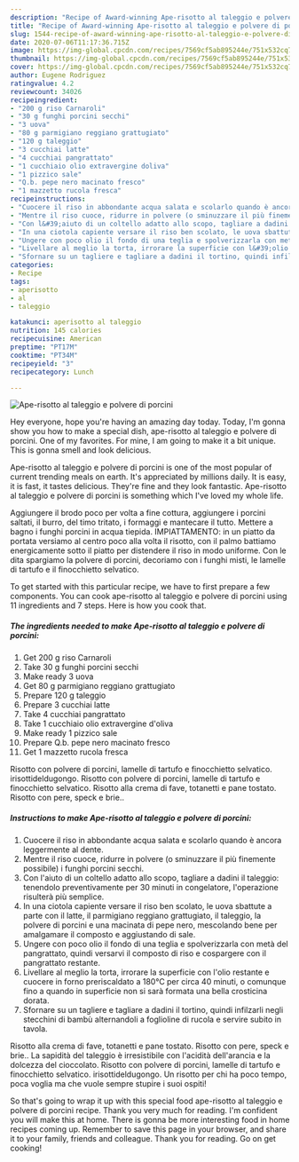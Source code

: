 ```yaml
---
description: "Recipe of Award-winning Ape-risotto al taleggio e polvere di porcini"
title: "Recipe of Award-winning Ape-risotto al taleggio e polvere di porcini"
slug: 1544-recipe-of-award-winning-ape-risotto-al-taleggio-e-polvere-di-porcini
date: 2020-07-06T11:17:36.715Z
image: https://img-global.cpcdn.com/recipes/7569cf5ab895244e/751x532cq70/ape-risotto-al-taleggio-e-polvere-di-porcini-recipe-main-photo.jpg
thumbnail: https://img-global.cpcdn.com/recipes/7569cf5ab895244e/751x532cq70/ape-risotto-al-taleggio-e-polvere-di-porcini-recipe-main-photo.jpg
cover: https://img-global.cpcdn.com/recipes/7569cf5ab895244e/751x532cq70/ape-risotto-al-taleggio-e-polvere-di-porcini-recipe-main-photo.jpg
author: Eugene Rodriguez
ratingvalue: 4.2
reviewcount: 34026
recipeingredient:
- "200 g riso Carnaroli"
- "30 g funghi porcini secchi"
- "3 uova"
- "80 g parmigiano reggiano grattugiato"
- "120 g taleggio"
- "3 cucchiai latte"
- "4 cucchiai pangrattato"
- "1 cucchiaio olio extravergine doliva"
- "1 pizzico sale"
- "Q.b. pepe nero macinato fresco"
- "1 mazzetto rucola fresca"
recipeinstructions:
- "Cuocere il riso in abbondante acqua salata e scolarlo quando è ancora leggermente al dente."
- "Mentre il riso cuoce, ridurre in polvere (o sminuzzare il più finemente possibile) i funghi porcini secchi."
- "Con l&#39;aiuto di un coltello adatto allo scopo, tagliare a dadini il taleggio: tenendolo preventivamente per 30 minuti in congelatore, l&#39;operazione risulterà più semplice."
- "In una ciotola capiente versare il riso ben scolato, le uova sbattute a parte con il latte, il parmigiano reggiano grattugiato, il taleggio, la polvere di porcini e una macinata di pepe nero, mescolando bene per amalgamare il composto e aggiustando di sale."
- "Ungere con poco olio il fondo di una teglia e spolverizzarla con metà del pangrattato, quindi versarvi il composto di riso e cospargere con il pangrattato restante."
- "Livellare al meglio la torta, irrorare la superficie con l&#39;olio restante e cuocere in forno preriscaldato a 180°C per circa 40 minuti, o comunque fino a quando in superficie non si sarà formata una bella crosticina dorata."
- "Sfornare su un tagliere e tagliare a dadini il tortino, quindi infilzarli negli stecchini di bambù alternandoli a foglioline di rucola e servire subito in tavola."
categories:
- Recipe
tags:
- aperisotto
- al
- taleggio

katakunci: aperisotto al taleggio 
nutrition: 145 calories
recipecuisine: American
preptime: "PT17M"
cooktime: "PT34M"
recipeyield: "3"
recipecategory: Lunch

---
```



![Ape-risotto al taleggio e polvere di porcini](https://img-global.cpcdn.com/recipes/7569cf5ab895244e/751x532cq70/ape-risotto-al-taleggio-e-polvere-di-porcini-recipe-main-photo.jpg)

Hey everyone, hope you're having an amazing day today. Today, I'm gonna show you how to make a special dish, ape-risotto al taleggio e polvere di porcini. One of my favorites. For mine, I am going to make it a bit unique. This is gonna smell and look delicious.

Ape-risotto al taleggio e polvere di porcini is one of the most popular of current trending meals on earth. It's appreciated by millions daily. It is easy, it is fast, it tastes delicious. They're fine and they look fantastic. Ape-risotto al taleggio e polvere di porcini is something which I've loved my whole life.

Aggiungere il brodo poco per volta a fine cottura, aggiungere i porcini saltati, il burro, del timo tritato, i formaggi e mantecare il tutto. Mettere a bagno i funghi porcini in acqua tiepida. IMPIATTAMENTO: in un piatto da portata versiamo al centro poco alla volta il risotto, con il palmo battiamo energicamente sotto il piatto per distendere il riso in modo uniforme. Con le dita spargiamo la polvere di porcini, decoriamo con i funghi misti, le lamelle di tartufo e il finocchietto selvatico.


To get started with this particular recipe, we have to first prepare a few components. You can cook ape-risotto al taleggio e polvere di porcini using 11 ingredients and 7 steps. Here is how you cook that.

<!--inarticleads1-->

##### The ingredients needed to make Ape-risotto al taleggio e polvere di porcini:

1. Get 200 g riso Carnaroli
1. Take 30 g funghi porcini secchi
1. Make ready 3 uova
1. Get 80 g parmigiano reggiano grattugiato
1. Prepare 120 g taleggio
1. Prepare 3 cucchiai latte
1. Take 4 cucchiai pangrattato
1. Take 1 cucchiaio olio extravergine d&#39;oliva
1. Make ready 1 pizzico sale
1. Prepare Q.b. pepe nero macinato fresco
1. Get 1 mazzetto rucola fresca


Risotto con polvere di porcini, lamelle di tartufo e finocchietto selvatico. irisottideldugongo. Risotto con polvere di porcini, lamelle di tartufo e finocchietto selvatico. Risotto alla crema di fave, totanetti e pane tostato. Risotto con pere, speck e brie.. 

<!--inarticleads2-->

##### Instructions to make Ape-risotto al taleggio e polvere di porcini:

1. Cuocere il riso in abbondante acqua salata e scolarlo quando è ancora leggermente al dente.
1. Mentre il riso cuoce, ridurre in polvere (o sminuzzare il più finemente possibile) i funghi porcini secchi.
1. Con l&#39;aiuto di un coltello adatto allo scopo, tagliare a dadini il taleggio: tenendolo preventivamente per 30 minuti in congelatore, l&#39;operazione risulterà più semplice.
1. In una ciotola capiente versare il riso ben scolato, le uova sbattute a parte con il latte, il parmigiano reggiano grattugiato, il taleggio, la polvere di porcini e una macinata di pepe nero, mescolando bene per amalgamare il composto e aggiustando di sale.
1. Ungere con poco olio il fondo di una teglia e spolverizzarla con metà del pangrattato, quindi versarvi il composto di riso e cospargere con il pangrattato restante.
1. Livellare al meglio la torta, irrorare la superficie con l&#39;olio restante e cuocere in forno preriscaldato a 180°C per circa 40 minuti, o comunque fino a quando in superficie non si sarà formata una bella crosticina dorata.
1. Sfornare su un tagliere e tagliare a dadini il tortino, quindi infilzarli negli stecchini di bambù alternandoli a foglioline di rucola e servire subito in tavola.


Risotto alla crema di fave, totanetti e pane tostato. Risotto con pere, speck e brie.. La sapidità del taleggio è irresistibile con l&#39;acidità dell&#39;arancia e la dolcezza del cioccolato. Risotto con polvere di porcini, lamelle di tartufo e finocchietto selvatico. irisottideldugongo. Un risotto per chi ha poco tempo, poca voglia ma che vuole sempre stupire i suoi ospiti! 

So that's going to wrap it up with this special food ape-risotto al taleggio e polvere di porcini recipe. Thank you very much for reading. I'm confident you will make this at home. There is gonna be more interesting food in home recipes coming up. Remember to save this page in your browser, and share it to your family, friends and colleague. Thank you for reading. Go on get cooking!
